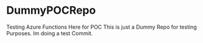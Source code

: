 # DummyPOCRepo
Testing Azure Functions Here for POC
This is just a Dummy Repo for testing Purposes.
Im doing a test Commit.

